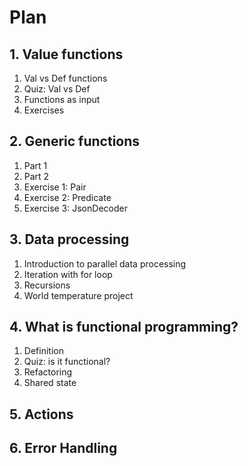 # Plan

## 1. Value functions

1. Val vs Def functions
1. Quiz: Val vs Def
1. Functions as input
1. Exercises

## 2. Generic functions

1. Part 1
1. Part 2
1. Exercise 1: Pair
1. Exercise 2: Predicate
1. Exercise 3: JsonDecoder

## 3. Data processing

1. Introduction to parallel data processing
1. Iteration with for loop
1. Recursions
1. World temperature project

## 4. What is functional programming?

1. Definition
1. Quiz: is it functional?
1. Refactoring
1. Shared state

## 5. Actions

## 6. Error Handling

